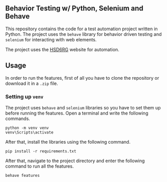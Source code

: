 ## Behavior Testing w/ Python, Selenium and Behave

This repository contains the code for a test automation project written in Python. The project uses the `behave` library for behavior driven testing and `selenium` for interacting with web elements.

The project uses the [HSD6RG](https://tutorialsninja.com/demo/) website for automation.

## Usage
In order to run the features, first of all you have to clone the repository or download it in a `.zip` file. 

### Setting up `venv`
The project uses `behave` and `selenium` libraries so you have to set them up before running the features. Open a terminal and write the following commands.
```
python -m venv venv
venv\Scripts\activate
```

After that, install the libraries using the following command.
```
pip install -r requirements.txt
```

After that, navigate to the project directory and enter the following command to run all the features.
```
behave features
```
